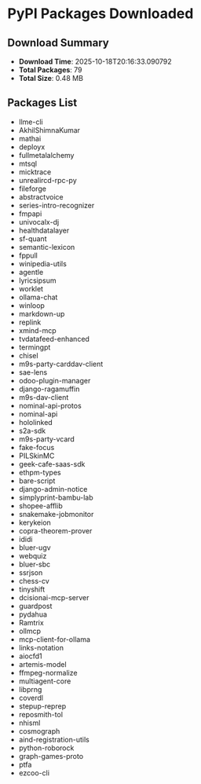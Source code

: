 # PyPI Packages Downloaded

## Download Summary
- **Download Time**: 2025-10-18T20:16:33.090792
- **Total Packages**: 79
- **Total Size**: 0.48 MB

## Packages List
- llme-cli
- AkhilShimnaKumar
- mathai
- deployx
- fullmetalalchemy
- mtsql
- micktrace
- unrealircd-rpc-py
- fileforge
- abstractvoice
- series-intro-recognizer
- fmpapi
- univocalx-dj
- healthdatalayer
- sf-quant
- semantic-lexicon
- fppull
- winipedia-utils
- agentle
- lyricsipsum
- worklet
- ollama-chat
- winloop
- markdown-up
- replink
- xmind-mcp
- tvdatafeed-enhanced
- termingpt
- chisel
- m9s-party-carddav-client
- sae-lens
- odoo-plugin-manager
- django-ragamuffin
- m9s-dav-client
- nominal-api-protos
- nominal-api
- hololinked
- s2a-sdk
- m9s-party-vcard
- fake-focus
- PILSkinMC
- geek-cafe-saas-sdk
- ethpm-types
- bare-script
- django-admin-notice
- simplyprint-bambu-lab
- shopee-afflib
- snakemake-jobmonitor
- kerykeion
- copra-theorem-prover
- ididi
- bluer-ugv
- webquiz
- bluer-sbc
- ssrjson
- chess-cv
- tinyshift
- dcisionai-mcp-server
- guardpost
- pydahua
- Ramtrix
- ollmcp
- mcp-client-for-ollama
- links-notation
- aiocfd1
- artemis-model
- ffmpeg-normalize
- multiagent-core
- libprng
- coverdl
- stepup-reprep
- reposmith-tol
- nhisml
- cosmograph
- aind-registration-utils
- python-roborock
- graph-games-proto
- ptfa
- ezcoo-cli
